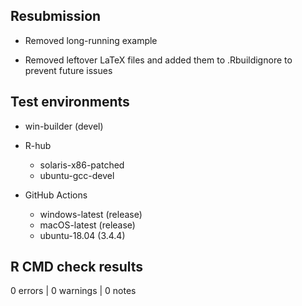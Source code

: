 ## Resubmission

* Removed long-running example

* Removed leftover LaTeX files and added them to .Rbuildignore to prevent future
issues

## Test environments

* win-builder (devel)

* R-hub
    * solaris-x86-patched
    * ubuntu-gcc-devel

* GitHub Actions
    * windows-latest (release)
    * macOS-latest (release)
    * ubuntu-18.04 (3.4.4)

## R CMD check results

0 errors | 0 warnings | 0 notes
